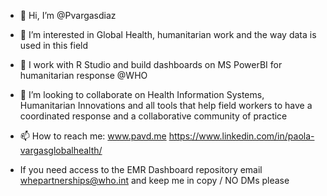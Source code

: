- 👋 Hi, I’m @Pvargasdiaz
- 👀 I’m interested in Global Health, humanitarian work and the way data is used in this field
- 🌱 I work with R Studio and build dashboards on MS PowerBI for humanitarian response @WHO 
- 💞️ I’m looking to collaborate on Health Information Systems, Humanitarian Innovations and all tools that help field workers to have a coordinated response and a collaborative community of practice
- 📫 How to reach me:
www.pavd.me
https://www.linkedin.com/in/paola-vargasglobalhealth/

- If you need access to the EMR Dashboard repository email whepartnerships@who.int and keep me in copy / NO DMs please

<!---
Pvargasdiaz/Pvargasdiaz is a ✨ special ✨ repository because its `README.md` (this file) appears on your GitHub profile.
You can click the Preview link to take a look at your changes.
--->
